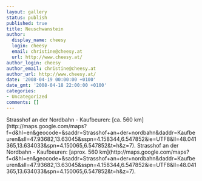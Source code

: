 ```yaml
---
layout: gallery
status: publish
published: true
title: Neuschwanstein
author:
  display_name: cheesy
  login: cheesy
  email: christine@cheesy.at
  url: http://www.cheesy.at/
author_login: cheesy
author_email: christine@cheesy.at
author_url: http://www.cheesy.at/
date: '2008-04-19 00:00:00 +0100'
date_gmt: '2008-04-18 22:00:00 +0100'
categories:
- Uncategorized
comments: []
---
```

<!--:de-->Strasshof an der Nordbahn - Kaufbeuren: [ca. 560 km](http://maps.google.com/maps?f=d&hl=en&geocode=&saddr=Strasshof+an+der+nordbahn&daddr=Kaufbeuren&sll=47.93682,13.63045&sspn=4.158344,6.547852&ie=UTF8&ll=48.041365,13.634033&spn=4.150065,6.547852&t=h&z=7).
<!--:--><!--:en-->Strasshof an der Nordbahn - Kaufbeuren: [aprox. 560 km](http://maps.google.com/maps?f=d&hl=en&geocode=&saddr=Strasshof+an+der+nordbahn&daddr=Kaufbeuren&sll=47.93682,13.63045&sspn=4.158344,6.547852&ie=UTF8&ll=48.041365,13.634033&spn=4.150065,6.547852&t=h&z=7).
<!--:-->
